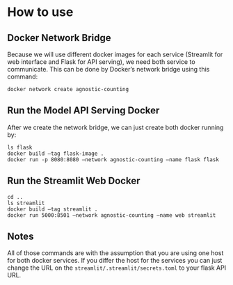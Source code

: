 # How to use

## Docker Network Bridge

Because we will use different docker images for each service (Streamlit for web interface and Flask for API serving), we need both service to communicate. This can be done by Docker’s network bridge using this command: 

```
docker network create agnostic-counting
```

## Run the Model API Serving Docker

After we create the network bridge, we can just create both docker running by: 
```
ls flask
docker build —tag flask-image .
docker run -p 8080:8080 —network agnostic-counting —name flask flask
```
## Run the Streamlit Web Docker

```
cd ..
ls streamlit
docker build —tag streamlit .
docker run 5000:8501 —network agnostic-counting —name web streamlit
```

## Notes

All of those commands are with the assumption that you are using one host for both docker services. If you differ the host for the services you can just change the URL on the ``streamlit/.streamlit/secrets.toml`` to your flask API URL.